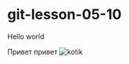 # git-lesson-05-10

Hello world 

Привет привет
![kotik](https://www.anibox.org/_nw/66/66604725.png)
